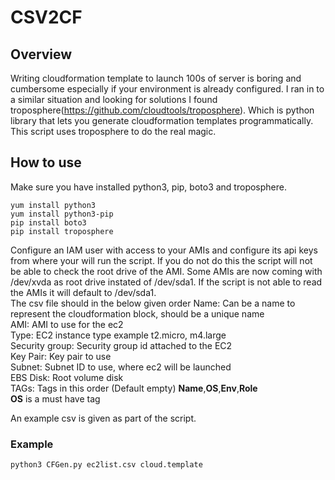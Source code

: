 # CSV2CF
## Overview
Writing cloudformation template to launch 100s of server is boring and cumbersome especially if your environment is already configured. I ran in to a similar situation and looking for solutions I found troposphere(https://github.com/cloudtools/troposphere). Which is python library that lets you generate cloudformation templates programmatically. This script uses troposphere to do the real magic.  

## How to use  
Make sure you have installed python3, pip, boto3 and troposphere.  
```
yum install python3
yum install python3-pip
pip install boto3
pip install troposphere
```
Configure an IAM user with access to your AMIs and configure its api keys from where your will run the script. If you do not do this the script will not be able to check the root drive of the AMI. Some AMIs are now coming with /dev/xvda as root drive instated of /dev/sda1. If the script is not able to read the AMIs it will default to /dev/sda1.  
The csv file should in the below given order
Name: Can be a name to represent the cloudformation block, should be a unique name  
AMI: AMI to use for the ec2  
Type: EC2 instance type example t2.micro, m4.large  
Security group: Security group id attached to the EC2  
Key Pair: Key pair to use  
Subnet: Subnet ID to use, where ec2 will be launched  
EBS Disk: Root volume disk  
TAGs: Tags in this order (Default empty) **Name**,**OS**,**Env**,**Role**  
**OS** is a must have tag  

An example csv is given as part of the script.  

### Example  
```
python3 CFGen.py ec2list.csv cloud.template 
```
